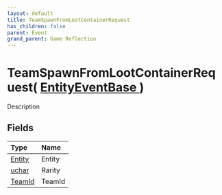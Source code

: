 ```yaml
---
layout: default
title: TeamSpawnFromLootContainerRequest
has_children: false
parent: Event
grand_parent: Game Reflection
---
```

# TeamSpawnFromLootContainerRequest( [ EntityEventBase ](/riftbreaker-wiki/docs/game-reflection/events/entity_event_base/) )
Description 

## Fields

| Type | Name |
|:----------|:--------------|
| [Entity](/riftbreaker-wiki/docs/game-reflection/classes/entity/) | Entity |
| [uchar](/riftbreaker-wiki/docs/game-reflection/enums/uchar/) | Rarity |
| [TeamId](/riftbreaker-wiki/docs/game-reflection/classes/team_id/) | TeamId |

